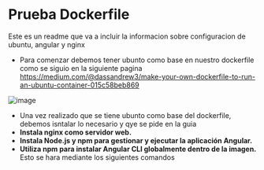 # Prueba Dockerfile

Este es un readme que va a incluir la informacion sobre configuracion de ubuntu, angular y nginx

* Para comenzar debemos tener ubunto como base en nuestro dockerfile como se siguio en la siguiente pagina https://medium.com/@dassandrew3/make-your-own-dockerfile-to-run-an-ubuntu-container-015c58beb869

![image](https://github.com/Anthonazo/pruebaDockerfile/assets/118082256/cb70c49b-0cd7-4859-835b-09f8ecd0d74f)


* Una vez realizado que se tiene ubunto como base del dockerfile, debemos isntalar lo necesario y qye se pide en la guia
* **Instala nginx como servidor web.**
* **Instala Node.js y npm para gestionar y ejecutar la aplicación Angular.**
* **Utiliza npm para instalar Angular CLI globalmente dentro de la imagen.**
Esto se hara mediante los siguientes comandos 

